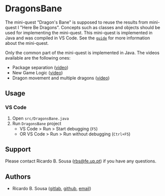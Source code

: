 # DragonsBane

The mini-quest "Dragon's Bane" is supposed to reuse the results from mini-quest
I "Here Be Dragons". Concepts such as classes and objects should be used for
implementing the mini-quest. This mini-quest is implemented in Java and was
compiled in VS Code. See the [`guide`](doc/lprog_mini-quest-2_dragons-bane.pdf)
for more information about the mini-quest.

Only the common part of the mini-quest is implemented in Java. The videos
available are the following ones:

- Package separation ([video](https://www.youtube.com/watch?v=ob-8gabEB_M))
- New Game Logic ([video](https://www.youtube.com/watch?v=GcybhYNrOo8))
- Dragon movement and multiple dragons
  ([video](https://www.youtube.com/watch?v=TfEQHLTe3_E))

## Usage

### VS Code

1. Open `src/DragonsBane.java`
2. Run `DragonsBane` project
   - VS Code > Run > Start debugging (`F5`)
   - OR VS Code > Run > Run without debugging (`Ctrl+F5`)

## Support

Please contact Ricardo B. Sousa (rbs@fe.up.pt) if you have any questions.

## Authors

- Ricardo B. Sousa ([gitlab](https://gitlab.com/sousarbarb/),
  [github](https://github.com/sousarbarb/),
  [email](mailto:rbs@fe.up.pt))

